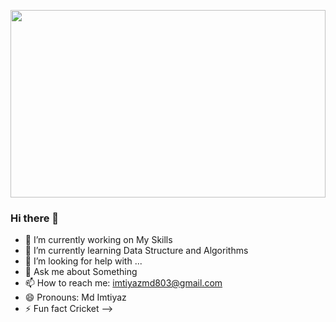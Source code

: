  <a href="#"><img width="100%" height="300px" src="https://drive.google.com/file/d/1Bp6EuddhS-MDEoabuuP5S2UW6ACSh2Z0/view?usp=sharing" height="100%"/></a>

 
### Hi there 👋



- 🔭 I’m currently working on My Skills
- 🌱 I’m currently learning Data Structure and Algorithms
- 🤔 I’m looking for help with ...
- 💬 Ask me about Something 
- 📫 How to reach me: imtiyazmd803@gmail.com
- 😄 Pronouns:  Md Imtiyaz
- ⚡ Fun fact Cricket
-->
